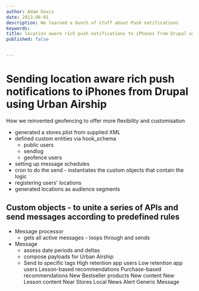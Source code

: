 ```yaml
---
author: Adam Davis
date: 2013-06-01
description: We learned a bunch of stuff about Push notifications
keywords:
title: location aware rich push notifications to iPhones from Drupal using Urban Airship
published: false


---
```



Sending location aware rich push notifications to iPhones from Drupal using Urban Airship
====================================================================

How we reinvented geofencing to offer more flexibility and customisation 

- generated a stores.plist from supplied XML 
- defined custom entities via hook_schema
	- public users
	- sendlog
	- geofence users
- setting up message schedules
- cron to do the send - instantiates the custom objects that contain the logic
- registering users' locations
- generated locations as audience segments


Custom objects - to unite a series of APIs and send messages according to predefined rules
------------
- Message processor
	- gets all active messages - loops through and sends
- Message
 	- assess date periods and deltas
 	- compose payloads for Urban Airship
 	- Send to specific tags 
 		High retention app users
        Low retention app users
        Lesson-based recommendations
        Purchase-based recommendations
        New Bestseller products
        New content
        New Lesson content
        Near Stores
        Local News Alert
        Generic Message
 